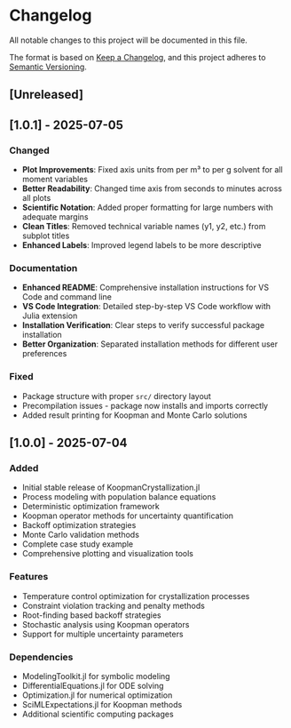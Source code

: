 # Changelog

All notable changes to this project will be documented in this file.

The format is based on [Keep a Changelog](https://keepachangelog.com/en/1.0.0/),
and this project adheres to [Semantic Versioning](https://semver.org/spec/v2.0.0.html).

## [Unreleased]

## [1.0.1] - 2025-07-05

### Changed
- **Plot Improvements**: Fixed axis units from per m³ to per g solvent for all moment variables
- **Better Readability**: Changed time axis from seconds to minutes across all plots
- **Scientific Notation**: Added proper formatting for large numbers with adequate margins
- **Clean Titles**: Removed technical variable names (y1, y2, etc.) from subplot titles
- **Enhanced Labels**: Improved legend labels to be more descriptive

### Documentation
- **Enhanced README**: Comprehensive installation instructions for VS Code and command line
- **VS Code Integration**: Detailed step-by-step VS Code workflow with Julia extension
- **Installation Verification**: Clear steps to verify successful package installation
- **Better Organization**: Separated installation methods for different user preferences

### Fixed
- Package structure with proper `src/` directory layout
- Precompilation issues - package now installs and imports correctly
- Added result printing for Koopman and Monte Carlo solutions

## [1.0.0] - 2025-07-04

### Added
- Initial stable release of KoopmanCrystallization.jl
- Process modeling with population balance equations
- Deterministic optimization framework
- Koopman operator methods for uncertainty quantification  
- Backoff optimization strategies
- Monte Carlo validation methods
- Complete case study example
- Comprehensive plotting and visualization tools

### Features
- Temperature control optimization for crystallization processes
- Constraint violation tracking and penalty methods
- Root-finding based backoff strategies
- Stochastic analysis using Koopman operators
- Support for multiple uncertainty parameters

### Dependencies
- ModelingToolkit.jl for symbolic modeling
- DifferentialEquations.jl for ODE solving
- Optimization.jl for numerical optimization
- SciMLExpectations.jl for Koopman methods
- Additional scientific computing packages
